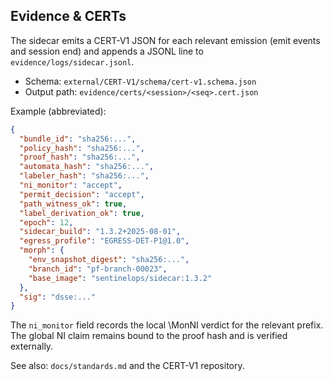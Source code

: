 ## Evidence & CERTs

The sidecar emits a CERT-V1 JSON for each relevant emission (emit events and session end) and appends a JSONL line to `evidence/logs/sidecar.jsonl`.

- Schema: `external/CERT-V1/schema/cert-v1.schema.json`
- Output path: `evidence/certs/<session>/<seq>.cert.json`

Example (abbreviated):

```json
{
  "bundle_id": "sha256:...",
  "policy_hash": "sha256:...",
  "proof_hash": "sha256:...",
  "automata_hash": "sha256:...",
  "labeler_hash": "sha256:...",
  "ni_monitor": "accept",
  "permit_decision": "accept",
  "path_witness_ok": true,
  "label_derivation_ok": true,
  "epoch": 12,
  "sidecar_build": "1.3.2+2025-08-01",
  "egress_profile": "EGRESS-DET-P1@1.0",
  "morph": {
    "env_snapshot_digest": "sha256:...",
    "branch_id": "pf-branch-00023",
    "base_image": "sentinelops/sidecar:1.3.2"
  },
  "sig": "dsse:..."
}
```

The `ni_monitor` field records the local \MonNI verdict for the relevant prefix. The global NI claim remains bound to the proof hash and is verified externally.

See also: `docs/standards.md` and the CERT-V1 repository.


